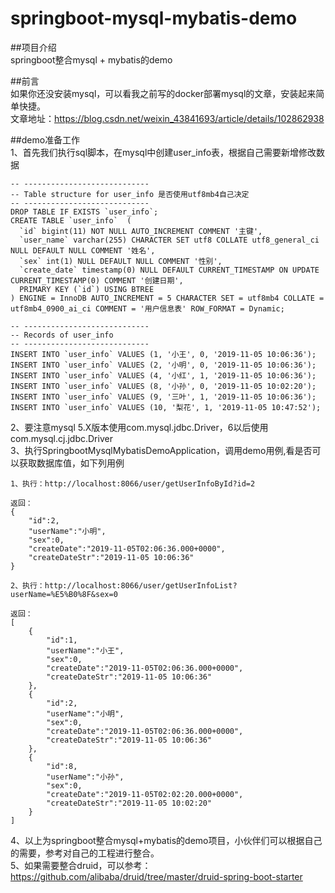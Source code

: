 # springboot-mysql-mybatis-demo
##项目介绍  
springboot整合mysql + mybatis的demo

##前言  
如果你还没安装mysql，可以看我之前写的docker部署mysql的文章，安装起来简单快捷。  
文章地址：https://blog.csdn.net/weixin_43841693/article/details/102862938  
  
##demo准备工作  
1、首先我们执行sql脚本，在mysql中创建user_info表，根据自己需要新增修改数据
``` 
-- ----------------------------
-- Table structure for user_info 是否使用utf8mb4自己决定
-- ----------------------------
DROP TABLE IF EXISTS `user_info`;
CREATE TABLE `user_info`  (
  `id` bigint(11) NOT NULL AUTO_INCREMENT COMMENT '主键',
  `user_name` varchar(255) CHARACTER SET utf8 COLLATE utf8_general_ci NULL DEFAULT NULL COMMENT '姓名',
  `sex` int(1) NULL DEFAULT NULL COMMENT '性别',
  `create_date` timestamp(0) NULL DEFAULT CURRENT_TIMESTAMP ON UPDATE CURRENT_TIMESTAMP(0) COMMENT '创建日期',
  PRIMARY KEY (`id`) USING BTREE
) ENGINE = InnoDB AUTO_INCREMENT = 5 CHARACTER SET = utf8mb4 COLLATE = utf8mb4_0900_ai_ci COMMENT = '用户信息表' ROW_FORMAT = Dynamic;

-- ----------------------------
-- Records of user_info
-- ----------------------------
INSERT INTO `user_info` VALUES (1, '小王', 0, '2019-11-05 10:06:36');
INSERT INTO `user_info` VALUES (2, '小明', 0, '2019-11-05 10:06:36');
INSERT INTO `user_info` VALUES (4, '小红', 1, '2019-11-05 10:06:36');
INSERT INTO `user_info` VALUES (8, '小孙', 0, '2019-11-05 10:02:20');
INSERT INTO `user_info` VALUES (9, '三叶', 1, '2019-11-05 10:06:36');
INSERT INTO `user_info` VALUES (10, '梨花', 1, '2019-11-05 10:47:52');
```
2、要注意mysql 5.X版本使用com.mysql.jdbc.Driver，6以后使用com.mysql.cj.jdbc.Driver  
3、执行SpringbootMysqlMybatisDemoApplication，调用demo用例,看是否可以获取数据库值，如下列用例  
``` 
1、执行：http://localhost:8066/user/getUserInfoById?id=2

返回：
{
    "id":2,
    "userName":"小明",
    "sex":0,
    "createDate":"2019-11-05T02:06:36.000+0000",
    "createDateStr":"2019-11-05 10:06:36"
}

2、执行：http://localhost:8066/user/getUserInfoList?userName=%E5%B0%8F&sex=0

返回：
[
    {
        "id":1,
        "userName":"小王",
        "sex":0,
        "createDate":"2019-11-05T02:06:36.000+0000",
        "createDateStr":"2019-11-05 10:06:36"
    },
    {
        "id":2,
        "userName":"小明",
        "sex":0,
        "createDate":"2019-11-05T02:06:36.000+0000",
        "createDateStr":"2019-11-05 10:06:36"
    },
    {
        "id":8,
        "userName":"小孙",
        "sex":0,
        "createDate":"2019-11-05T02:02:20.000+0000",
        "createDateStr":"2019-11-05 10:02:20"
    }
]
``` 
4、以上为springboot整合mysql+mybatis的demo项目，小伙伴们可以根据自己的需要，参考对自己的工程进行整合。  
5、如果需要整合druid，可以参考：https://github.com/alibaba/druid/tree/master/druid-spring-boot-starter  
